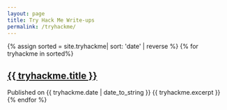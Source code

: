```yaml
---
layout: page
title: Try Hack Me Write-ups 
permalink: /tryhackme/
---
```


<div class="tryhackme">
    {% assign sorted = site.tryhackme| sort: 'date' | reverse %}
    {% for tryhackme in sorted%}
        <article>
            <h1><a href="/site{{ tryhackme.url }}">{{ tryhackme.title }}</a></h1>
            Published on {{ tryhackme.date | date_to_string }}
            {{ tryhackme.excerpt }}
        </article>
    {% endfor %}
</div>